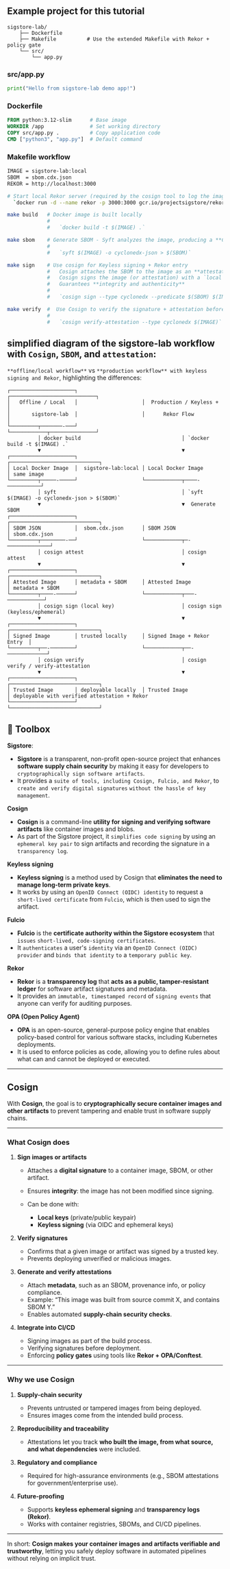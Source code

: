 ## **Example project for this tutorial**

```
sigstore-lab/
    ├── Dockerfile
    ├── Makefile          # Use the extended Makefile with Rekor + policy gate
    └── src/
        └── app.py
```

### **src/app.py**

```python
print("Hello from sigstore-lab demo app!")
```

### **Dockerfile**

```dockerfile
FROM python:3.12-slim      # Base image          
WORKDIR /app               # Set working directory
COPY src/app.py .          # Copy application code
CMD ["python3", "app.py"]  # Default command
```

### **Makefile workflow**

```bash
IMAGE = sigstore-lab:local
SBOM  = sbom.cdx.json
REKOR = http://localhost:3000

# Start local Rekor server (required by the cosign tool to log the image signing event) 
  `docker run -d --name rekor -p 3000:3000 gcr.io/projectsigstore/rekor-server:latest`

make build   # Docker image is built locally
             #
             #   `docker build -t $(IMAGE) .`

make sbom    # Generate SBOM - Syft analyzes the image, producing a **CycloneDX SBOM**
             #
             #   `syft $(IMAGE) -o cyclonedx-json > $(SBOM)`

make sign    # Use cosign for Keyless signing + Rekor entry
             #   Cosign attaches the SBOM to the image as an **attestation**
             #   Cosign signs the image (or attestation) with a `local key` or `keyless method`
             #   Guarantees **integrity and authenticity**
             #
             #   `cosign sign --type cyclonedx --predicate $(SBOM) $(IMAGE)`

make verify  #  Use Cosign to verify the signature + attestation before deployment
             #
             #   `cosign verify-attestation --type cyclonedx $(IMAGE)`
```



## **simplified diagram of the sigstore-lab workflow with `Cosign`, `SBOM`, and `attestation`**:

`**offline/local workflow**` vs `**production workflow** with keyless signing and Rekor`, highlighting the differences:

```
┌─────────────────────┐                     ┌────────────────────────────┐
│   Offline / Local   │                     │  Production / Keyless +    │
│       sigstore-lab  │                     │      Rekor Flow            │
└─────────┬───────-───┘                     └────────────┬───────────────┘
          │ docker build                                 │ `docker build -t $(IMAGE) .`
          ▼                                              ▼
┌─────────────────────┐                     ┌─────────────────────────────┐
│ Local Docker Image  │  sigstore-lab:local │ Local Docker Image          │ same image
└─────────┬─────-─────┘                     └────────────┬────-───────────┘
          │ syft                                         │ `syft $(IMAGE) -o cyclonedx-json > $(SBOM)`
          ▼                                              ▼  Generate SBOM
┌─────────────────────┐                     ┌─────────────────────────────┐
│ SBOM JSON           │  sbom.cdx.json      │ SBOM JSON                   │ sbom.cdx.json
└─────────┬────────-──┘                     └────────────┬─-──────────────┘
          │ cosign attest                                │ cosign attest
          ▼                                              ▼  
┌─────────────────────┐                     ┌─────────────────────────────┐
│ Attested Image      │ metadata + SBOM     │ Attested Image              │ metadata + SBOM
└─────────┬────-──────┘                     └────────────┬───-────────────┘
          │ cosign sign (local key)                      │ cosign sign (keyless/ephemeral)
          ▼                                              ▼
┌─────────────────────┐                     ┌─────────────────────────────┐
│ Signed Image        │ trusted locally     │ Signed Image + Rekor Entry  │
└─────────┬──-────────┘                     └────────────┬──-─────────────┘
          │ cosign verify                                │ cosign verify / verify-attestation
          ▼                                              ▼
┌─────────────────────┐                     ┌─────────────────────────────┐
│ Trusted Image       │ deployable locally  │ Trusted Image               │ deployable with verified attestation + Rekor
└─────────────────────┘                     └─────────────────────────────┘

```

## :toolbox: Toolbox

**Sigstore**:
* **Sigstore** is a transparent, non-profit open-source project that enhances **software supply chain security** by making it easy for developers to `cryptographically sign software artifacts`. 
* It provides a `suite of tools, including Cosign, Fulcio, and Rekor`, to `create and verify digital signatures` `without the hassle of key management`. 

**Cosign**
* **Cosign** is a command-line **utility for signing and verifying software artifacts** like container images and blobs.
* As part of the Sigstore project, it `simplifies code signing` by using an `ephemeral key pair` to sign artifacts and recording the signature in a `transparency log`. 

**Keyless signing**
* **Keyless signing** is a method used by Cosign that **eliminates the need to manage long-term private keys**. 
* It works by using an `OpenID Connect (OIDC) identity` to request a `short-lived certificate` from `Fulcio`, which is then used to sign the artifact. 

**Fulcio**
* **Fulcio** is the **certificate authority within the Sigstore ecosystem** that `issues` `short-lived, code-signing certificates`. 
* It `authenticates` a user's `identity` via an `OpenID Connect (OIDC) provider` and `binds that identity` `to` a `temporary public key`. 

**Rekor**
* **Rekor** is a **transparency log** that **acts as a public, tamper-resistant ledger** for software artifact signatures and metadata.
* It provides an `immutable, timestamped record` of `signing events` that anyone can verify for auditing purposes. 

**OPA (Open Policy Agent)**
* **OPA** is an open-source, general-purpose policy engine that enables policy-based control for various software stacks, including Kubernetes deployments.
* It is used to enforce policies as code, allowing you to define rules about what can and cannot be deployed or executed. 

***

 
## Cosign 

With **Cosign**, the goal is to **cryptographically secure container images and other artifacts** to prevent tampering and enable trust in software supply chains.

---

### **What Cosign does**

1. **Sign images or artifacts**

   * Attaches a **digital signature** to a container image, SBOM, or other artifact.
   * Ensures **integrity**: the image has not been modified since signing.
   * Can be done with:

     * **Local keys** (private/public keypair)
     * **Keyless signing** (via OIDC and ephemeral keys)

2. **Verify signatures**

   * Confirms that a given image or artifact was signed by a trusted key.
   * Prevents deploying unverified or malicious images.

3. **Generate and verify attestations**

   * Attach **metadata**, such as an SBOM, provenance info, or policy compliance.
   * Example: “This image was built from source commit X, and contains SBOM Y.”
   * Enables automated **supply-chain security checks**.

4. **Integrate into CI/CD**

   * Signing images as part of the build process.
   * Verifying signatures before deployment.
   * Enforcing **policy gates** using tools like **Rekor + OPA/Conftest**.

---

### **Why we use Cosign**

1. **Supply-chain security**

   * Prevents untrusted or tampered images from being deployed.
   * Ensures images come from the intended build process.

2. **Reproducibility and traceability**

   * Attestations let you track **who built the image, from what source, and what dependencies** were included.

3. **Regulatory and compliance**

   * Required for high-assurance environments (e.g., SBOM attestations for government/enterprise use).

4. **Future-proofing**

   * Supports **keyless ephemeral signing** and **transparency logs (Rekor)**.
   * Works with container registries, SBOMs, and CI/CD pipelines.

---

In short: **Cosign makes your container images and artifacts verifiable and trustworthy**, letting you safely deploy software in automated pipelines without relying on implicit trust.
